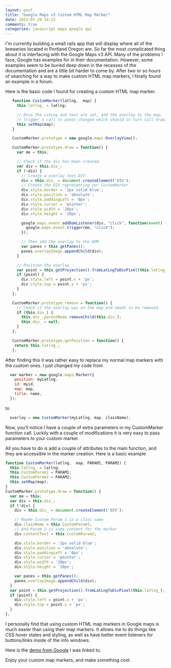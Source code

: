 ```yaml
---
layout: post
title: "Google Maps v3 Custom HTML Map Marker"
date: 2013-07-29 14:23
comments: true
categories: javascript maps google api
---
```

I'm currently building a small rails app that will display where all of the breweries located in Portland Oregon are. So far the most complicated thing about it is interfacing with the Google Maps v3 API. Many of the problems I face, Google has examples for in their documentation. However, some examples seem to be buried deep down in the recesses of the documentation and are a little bit harder to come by. <!-- more --> After two or so hours of searching for a way to make custom HTML map markers, I finally found an example in a forum. 

 Here is the basic code I found for creating a custom HTML map marker.
``` javascript
   function CustomMarker(latlng,  map) {
     this.latlng_ = latlng;

     // Once the LatLng and text are set, add the overlay to the map.  This will
     // trigger a call to panes_changed which should in turn call draw.
     this.setMap(map);
   }

   CustomMarker.prototype = new google.maps.OverlayView();

   CustomMarker.prototype.draw = function() {
     var me = this;

     // Check if the div has been created.
     var div = this.div_;
     if (!div) {
       // Create a overlay text DIV
       div = this.div_ = document.createElement('DIV');
       // Create the DIV representing our CustomMarker
       div.style.border = '2px solid blue';
       div.style.position = 'absolute';
       div.style.paddingLeft = '0px';
       div.style.cursor = 'pointer';
       div.style.width = '10px';
       div.style.height = '10px';

       google.maps.event.addDomListener(div, "click", function(event) {
         google.maps.event.trigger(me, "click");
       });

       // Then add the overlay to the DOM
       var panes = this.getPanes();
       panes.overlayImage.appendChild(div);
     }

     // Position the overlay 
     var point = this.getProjection().fromLatLngToDivPixel(this.latlng_);
     if (point) {
       div.style.left = point.x + 'px';
       div.style.top = point.y + 'px';
     }
   };

   CustomMarker.prototype.remove = function() {
     // Check if the overlay was on the map and needs to be removed.
     if (this.div_) {
       this.div_.parentNode.removeChild(this.div_);
       this.div_ = null;
     }
   };

   CustomMarker.prototype.getPosition = function() {
    return this.latlng_;
   };
```

After finding this it was rather easy to replace my normal map markers with the custom ones. I just changed my code from
``` javascript
  var marker = new google.maps.Marker({
    position: myLatlng,
    id: myid,
    map: map,
    title: name,
  });
```
to
``` javascript
  overlay = new CustomMarker(myLatlng, map, className);
```
Now, you'll notice I have a couple of extra parameters in my CustomMarker function call. Luckily with a couple of modifications it is very easy to pass parameters to your custom marker. 

All you have to do is add a couple of attributes to the main function, and they are accessible in the marker creation. Here is a basic example
``` javascript
function CustomMarker(latlng,  map, PARAM1, PARAM2) {
  this.latlng_ = latlng;
  this.CustomParam1 = PARAM1;
  this.CustomParam2 = PARAM2;
  this.setMap(map);
}
CustomMarker.prototype.draw = function() {
  var me = this;
  var div = this.div_;
  if (!div) {
    div = this.div_ = document.createElement('DIV');

    // Maybe Custom Param 1 is a class name
    div.className = this.CustomParam1;
    // And Param 2 is some content for the marker
    div.contentText = this.CustomParam2;

    div.style.border = '2px solid blue';
    div.style.position = 'absolute';
    div.style.paddingLeft = '0px';
    div.style.cursor = 'pointer';
    div.style.width = '10px';
    div.style.height = '10px';

    var panes = this.getPanes();
    panes.overlayImage.appendChild(div);
  }
  var point = this.getProjection().fromLatLngToDivPixel(this.latlng_);
  if (point) {
    div.style.left = point.x + 'px';
    div.style.top = point.y + 'px';
  }
};
```

I personally find that using custom HTML map markers in Google maps is much easier than using their map markers. It allows me to do things like CSS hover states and styling, as well as have better event listeners for buttons/links inside of the info windows.

Here is the [demo from Google](http://gmaps-samples-v3.googlecode.com/svn/trunk/overlayview/custommarker.html) I was linked to. 

Enjoy your custom map markers, and make something cool.
